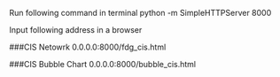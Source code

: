 Run following command in terminal
python -m SimpleHTTPServer 8000

Input following address in a browser

###CIS Netowrk
0.0.0.0:8000/fdg_cis.html

###CIS Bubble Chart
0.0.0.0:8000/bubble_cis.html
